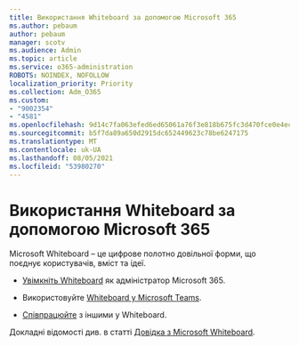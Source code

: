 ```yaml
---
title: Використання Whiteboard за допомогою Microsoft 365
ms.author: pebaum
author: pebaum
manager: scotv
ms.audience: Admin
ms.topic: article
ms.service: o365-administration
ROBOTS: NOINDEX, NOFOLLOW
localization_priority: Priority
ms.collection: Adm_O365
ms.custom:
- "9002354"
- "4581"
ms.openlocfilehash: 9d14c7fa063efed6ed65061a76f3e818b675fc3d470fce0e4ecc9fb5aa247a30
ms.sourcegitcommit: b5f7da89a650d2915dc652449623c78be6247175
ms.translationtype: MT
ms.contentlocale: uk-UA
ms.lasthandoff: 08/05/2021
ms.locfileid: "53980270"
---
```

# <a name="use-whiteboard-with-microsoft-365"></a>Використання Whiteboard за допомогою Microsoft 365

Microsoft Whiteboard – це цифрове полотно довільної форми, що поєднує користувачів, вміст та ідеї. 

- [Увімкніть Whiteboard](https://support.office.com/article/d236aef8-fcdf-4b5e-b5d7-7f157461e920#bkmk_07) як адміністратор Microsoft 365. 

- Використовуйте [Whiteboard у Microsoft Teams](https://support.microsoft.com/office/7a6e7218-e9dc-4ccc-89aa-b1a0bb9c31ee). 

- [Співпрацюйте](https://support.office.com/article/d236aef8-fcdf-4b5e-b5d7-7f157461e920#bkmk_27) з іншими у Whiteboard. 

Докладні відомості див. в статті [Довідка з Microsoft Whiteboard](https://support.office.com/article/d236aef8-fcdf-4b5e-b5d7-7f157461e920). 
